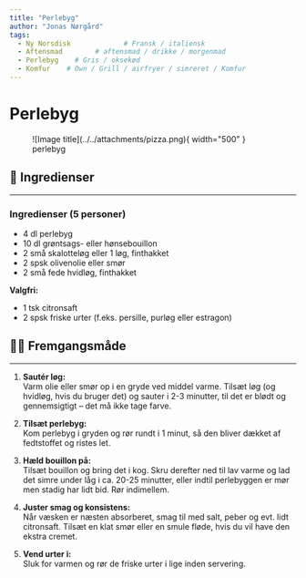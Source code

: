 ```yaml
---
title: "Perlebyg"
author: "Jonas Nørgård"
tags:
  - Ny Norsdisk             # Fransk / italiensk
  - Aftensmad        # aftensmad / drikke / morgenmad
  - Perlebyg    # Gris / oksekød
  - Komfur    # Own / Grill / airfryer / simreret / Komfur
---
```


# Perlebyg

<figure markdown="span">
  ![Image title](../../attachments/pizza.png){ width="500" }
  <figcaption>perlebyg</figcaption>
</figure>


## 🛒 Ingredienser
---

### Ingredienser (5 personer)
- 4 dl perlebyg
- 10 dl grøntsags- eller hønsebouillon
- 2 små skalotteløg eller 1 løg, finthakket
- 2 spsk olivenolie eller smør
- 2 små fede hvidløg, finthakket

**Valgfri:**
- 1 tsk citronsaft
- 2 spsk friske urter (f.eks. persille, purløg eller estragon)


## 👩‍🍳 Fremgangsmåde
---

1. **Sautér løg:**  
  Varm olie eller smør op i en gryde ved middel varme. Tilsæt løg (og hvidløg, hvis du bruger det) og sauter i 2-3 minutter, til det er blødt og gennemsigtigt – det må ikke tage farve.

2. **Tilsæt perlebyg:**  
  Kom perlebyg i gryden og rør rundt i 1 minut, så den bliver dækket af fedtstoffet og ristes let.

3. **Hæld bouillon på:**  
  Tilsæt bouillon og bring det i kog. Skru derefter ned til lav varme og lad det simre under låg i ca. 20-25 minutter, eller indtil perlebyggen er mør men stadig har lidt bid. Rør indimellem.

4. **Juster smag og konsistens:**  
  Når væsken er næsten absorberet, smag til med salt, peber og evt. lidt citronsaft. Tilsæt en klat smør eller en smule fløde, hvis du vil have den ekstra cremet.

5. **Vend urter i:**  
  Sluk for varmen og rør de friske urter i lige inden servering.

